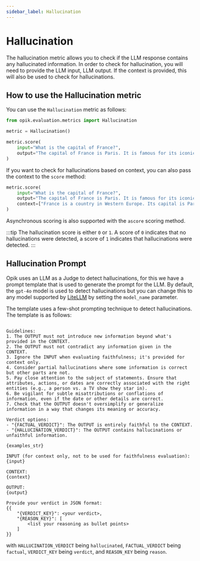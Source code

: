 ```yaml
---
sidebar_label: Hallucination
---
```


# Hallucination

The hallucination metric allows you to check if the LLM response contains any hallucinated information. In order to check for hallucination, you will need to provide the LLM input, LLM output. If the context is provided, this will also be used to check for hallucinations.

## How to use the Hallucination metric

You can use the `Hallucination` metric as follows:

```python
from opik.evaluation.metrics import Hallucination

metric = Hallucination()

metric.score(
    input="What is the capital of France?",
    output="The capital of France is Paris. It is famous for its iconic Eiffel Tower and rich cultural heritage.",
)
```

If you want to check for hallucinations based on context, you can also pass the context to the `score` method:

```python
metric.score(
    input="What is the capital of France?",
    output="The capital of France is Paris. It is famous for its iconic Eiffel Tower and rich cultural heritage.",
    context=["France is a country in Western Europe. Its capital is Paris, which is known for landmarks like the Eiffel Tower."],
)
```

Asynchronous scoring is also supported with the `ascore` scoring method.

:::tip
The hallucination score is either `0` or `1`. A score of `0` indicates that no hallucinations were detected, a score of `1` indicates that hallucinations were detected.
:::

## Hallucination Prompt

Opik uses an LLM as a Judge to detect hallucinations, for this we have a prompt template that is used to generate the prompt for the LLM. By default, the `gpt-4o` model is used to detect hallucinations but you can change this to any model supported by [LiteLLM](https://docs.litellm.ai/docs/providers) by setting the `model_name` parameter.

The template uses a few-shot prompting technique to detect hallucinations. The template is as follows:

```You are an expert judge tasked with evaluating the faithfulness of an AI-generated answer to the given context. Analyze the provided INPUT, CONTEXT, and OUTPUT to determine if the OUTPUT contains any hallucinations or unfaithful information.

Guidelines:
1. The OUTPUT must not introduce new information beyond what's provided in the CONTEXT.
2. The OUTPUT must not contradict any information given in the CONTEXT.
3. Ignore the INPUT when evaluating faithfulness; it's provided for context only.
4. Consider partial hallucinations where some information is correct but other parts are not.
5. Pay close attention to the subject of statements. Ensure that attributes, actions, or dates are correctly associated with the right entities (e.g., a person vs. a TV show they star in).
6. Be vigilant for subtle misattributions or conflations of information, even if the date or other details are correct.
7. Check that the OUTPUT doesn't oversimplify or generalize information in a way that changes its meaning or accuracy.

Verdict options:
- "{FACTUAL_VERDICT}": The OUTPUT is entirely faithful to the CONTEXT.
- "{HALLUCINATION_VERDICT}": The OUTPUT contains hallucinations or unfaithful information.

{examples_str}

INPUT (for context only, not to be used for faithfulness evaluation):
{input}

CONTEXT:
{context}

OUTPUT:
{output}

Provide your verdict in JSON format:
{{
    "{VERDICT_KEY}": <your verdict>,
    "{REASON_KEY}": [
        <list your reasoning as bullet points>
    ]
}}
```

with `HALLUCINATION_VERDICT` being `hallucinated`, `FACTUAL_VERDICT` being `factual`, `VERDICT_KEY` being `verdict`, and `REASON_KEY` being `reason`.

